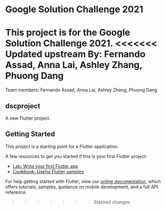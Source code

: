 # Google Solution Challenge 2021  
This project is for the Google Solution Challenge 2021.
<<<<<<< Updated upstream
By: Fernando Assad, Anna Lai, Ashley Zhang, Phuong Dang
=======
Team members: Fernando Assad, Anna Lai, Ashley Zhang, Phuong Dang


## dscproject

A new Flutter project.

## Getting Started

This project is a starting point for a Flutter application.

A few resources to get you started if this is your first Flutter project:

- [Lab: Write your first Flutter app](https://flutter.dev/docs/get-started/codelab)
- [Cookbook: Useful Flutter samples](https://flutter.dev/docs/cookbook)

For help getting started with Flutter, view our
[online documentation](https://flutter.dev/docs), which offers tutorials,
samples, guidance on mobile development, and a full API reference.
>>>>>>> Stashed changes

